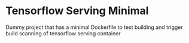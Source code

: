 # Tensorflow Serving Minimal

Dummy project that has a minimal Dockerfile to test building and trigger build scanning of tensorflow serving container
